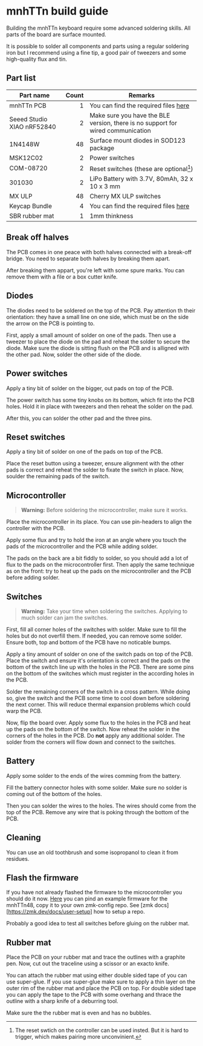 # mnhTTn build guide

Building the mnhTTn keyboard require some advanced soldering skills.
All parts of the board are surface mounted.

It is possible to solder all components and parts using a regular soldering iron but I recommend using a fine tip, a good pair of tweezers and some high-quality flux and tin.


## Part list
| Part name | Count | Remarks |
| --------- | ----: | ------- |
| mnhTTn PCB | 1 | You can find the required files [here](/board/) |
| Seeed Studio XIAO nRF52840 | 2 | Make sure you have the BLE version, there is no support for wired communication |
| 1N4148W | 48 | Surface mount diodes in SOD123 package |
| MSK12C02 | 2 | Power switches |
| COM-08720 | 2 | Reset switches (these are optional[^1]) |
| 301030 | 2 | LiPo Battery with 3.7V, 80mAh, 32 x 10 x 3 mm |
| MX ULP | 48 | Cherry MX ULP switches |
| Keycap Bundle | 4 | You can find the required files [here](/keycaps/) |
| SBR rubber mat | 1 | 1mm thinkness |

[^1]: The reset swtich on the controller can be used insted. But it is hard to trigger, which makes pairing more unconvinient.

## Break off halves
The PCB comes in one peace with both halves connected with a break-off bridge.
You need to separate both halves by breaking them apart.

After breaking them appart, you're left with some spure marks.
You can remove them with a file or a box cutter knife.

## Diodes
The diodes need to be soldered on the top of the PCB.
Pay attention th their orientation: they have a small line on one side, which must be on the side the arrow on the PCB is pointing to.

First, apply a small amount of solder on one of the pads.
Then use a tweezer to place the diode on the pad and reheat the solder to secure the diode.
Make sure the diode is sitting flush on the PCB and is alligned with the other pad.
Now, solder the other side of the diode.

## Power switches
Apply a tiny bit of solder on the bigger, out pads on top of the PCB.

The power switch has some tiny knobs on its bottom, which fit into the PCB holes.
Hold it in place with tweezers and then reheat the solder on the pad.

After this, you can solder the other pad and the three pins.

## Reset switches
Apply a tiny bit of solder on one of the pads on top of the PCB.

Place the reset button using a tweezer, ensure alignment with the other pads is correct and reheat the solder to fixate the switch in place.
Now, soulder the remaining pads of the switch.

## Microcontroller
> **Warning:** Before soldering the microcontroller, make sure it works.

Place the microcontroller in its place.
You can use pin-headers to align the controller with the PCB.

Apply some flux and try to hold the iron at an angle where you touch the pads of the microcontroller and the PCB while adding solder.

The pads on the back are a bit fiddly to solder, so you should add a lot of flux to the pads on the microcontroller first.
Then apply the same technique as on the front: try to heat up the pads on the microcontroller and the PCB before adding solder.

## Switches
> **Warning:** Take your time when soldering the switches.
> Applying to much solder can jam the switches.

First, fill all corner holes of the switches with solder.
Make sure to fill the holes but do not overfill them.
If needed, you can remove some solder.
Ensure both, top and bottom of the PCB have no noticable bumps.

Apply a tiny amount of solder on one of the switch pads on top of the PCB.
Place the switch and ensure it's orientation is correct and the pads on the bottom of the switch line up with the holes in the PCB.
There are some pins on the bottom of the switches which must register in the according holes in the PCB.

Solder the remaining corners of the switch in a cross pattern.
While doing so, give the switch and the PCB some time to cool down before soldering the next corner.
This will reduce thermal expansion problems which could warp the PCB.

Now, flip the board over.
Apply some flux to the holes in the PCB and heat up the pads on the bottom of the switch.
Now reheat the solder in the corners of the holes in the PCB.
Do **not** apply any additional solder.
The solder from the corners will flow down and connect to the switches.

## Battery
Apply some solder to the ends of the wires comming from the battery.

Fill the battery connector holes with some solder.
Make sure no solder is coming out of the bottom of the holes.

Then you can solder the wires to the holes. The wires should come from the top of the PCB.
Remove any wire that is poking through the bottom of the PCB.

## Cleaning
You can use an old toothbrush and some isopropanol to clean it from residues.

## Flash the firmware
If you have not already flashed the firmware to the microcontroller you should do it now.
[Here](/zmk-config) you can pind an example firmware for the mnhTTn48, copy it to your own zmk-config repo. See [zmk docs][https://zmk.dev/docs/user-setup] how to setup a repo.

Probably a good idea to test all switches before gluing on the rubber mat.

## Rubber mat
Place the PCB on your rubber mat and trace the outlines with a graphite pen.
Now, cut out the traceline using a scissor or an exacto knife.

You can attach the rubber mat using either double sided tape of you can use super-glue.
If you use super-glue make sure to apply a thin layer on the outer rim of the rubber mat and place the PCB on top.
For double sided tape you can apply the tape to the PCB with some overhang and thrace the outline with a sharp knife of a deburring tool.

Make sure the the rubber mat is even and has no bubbles.

